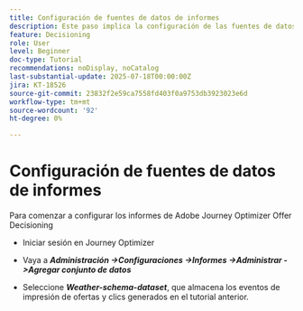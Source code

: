 ```yaml
---
title: Configuración de fuentes de datos de informes
description: Este paso implica la configuración de las fuentes de datos necesarias en Adobe Experience Platform para habilitar la creación de informes sobre las impresiones de oferta y las interacciones de clics. El conjunto de datos utilizado para capturar estos eventos debe basarse en un esquema que incluya el grupo de campos Detalles web para admitir las capacidades de creación de informes.
feature: Decisioning
role: User
level: Beginner
doc-type: Tutorial
recommendations: noDisplay, noCatalog
last-substantial-update: 2025-07-18T00:00:00Z
jira: KT-18526
source-git-commit: 23832f2e59ca7558fd403f0a9753db3923023e6d
workflow-type: tm+mt
source-wordcount: '92'
ht-degree: 0%

---
```


# Configuración de fuentes de datos de informes

Para comenzar a configurar los informes de Adobe Journey Optimizer Offer Decisioning

- Iniciar sesión en Journey Optimizer

- Vaya a _&#x200B;**Administración ->Configuraciones ->Informes ->Administrar ->Agregar conjunto de datos**&#x200B;_
- Seleccione _&#x200B;**Weather-schema-dataset**&#x200B;_, que almacena los eventos de impresión de ofertas y clics generados en el tutorial anterior.

